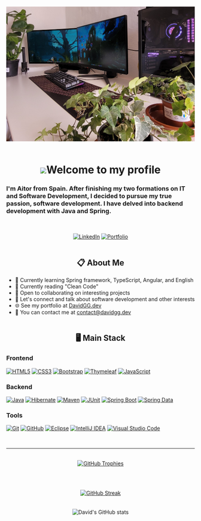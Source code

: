 ![alt text](image2.jpg)
<br><br>
# <div align="center"><img src="https://media3.giphy.com/media/v1.Y2lkPTc5MGI3NjExYWw5OTJtcHRmM2owcjlxajA1MWdzYmM1YnFqeTc4emI2Y20xemdzayZlcD12MV9pbnRlcm5hbF9naWZfYnlfaWQmY3Q9cw/ymwg2hvAKuuuiDN1x3/giphy.webp" width="75">Welcome to my profile</div>

<h3>
I'm Aitor from Spain. After finishing my two formations on IT and Software Development, I decided to pursue my true passion, software development. I have delved into backend development with Java and Spring.
</h3>
<br><br>
<div align="center">
  <a href="https://www.linkedin.com/in/davidgg-dev/"><img src="https://img.shields.io/badge/LinkedIn-0077B5?style=for-the-badge&logo=linkedin&logoColor=white" alt="LinkedIn"></a>
  <a href="https://www.davidgg.dev"><img src="https://img.shields.io/badge/Portfolio-255E63?style=for-the-badge&logo=About.me&logoColor=white" alt="Portfolio"></a>
</div>
<br>

## <div align="center">📋 About Me</div>
* 🚀 Currently learning Spring framework, TypeScript, Angular, and English
* 📖 Currently reading "Clean Code"
* 🤝 Open to collaborating on interesting projects
* 💬 Let's connect and talk about software development and other interests
* 🌐 See my portfolio at [DavidGG.dev](http://www.davidgg.dev)
* 📧 You can contact me at [contact@davidgg.dev](mailto:contact@davidgg.dev)
<br><br>
## <div align="center">🖥️ Main Stack</div>

### Frontend
[![HTML5](https://img.shields.io/badge/HTML5-E34F26?style=for-the-badge&logo=html5&logoColor=white)](https://developer.mozilla.org/en-US/docs/Web/Guide/HTML/HTML5)
[![CSS3](https://img.shields.io/badge/CSS3-1572B6?style=for-the-badge&logo=css3&logoColor=white)](https://developer.mozilla.org/en-US/docs/Web/CSS)
[![Bootstrap](https://img.shields.io/badge/Bootstrap-563D7C?style=for-the-badge&logo=bootstrap&logoColor=white)](https://getbootstrap.com/)
[![Thymeleaf](https://img.shields.io/badge/Thymeleaf-005F0F?style=for-the-badge&logo=thymeleaf&logoColor=white)](https://www.thymeleaf.org/)
[![JavaScript](https://img.shields.io/badge/JavaScript-f7e01d?style=for-the-badge&logo=Javascript&logoColor=black)](https://www.thymeleaf.org/)
### Backend
[![Java](https://img.shields.io/badge/Java-ED8B00?style=for-the-badge&logo=openjdk&logoColor=white)](https://www.oracle.com/java/)
[![Hibernate](https://img.shields.io/badge/Hibernate-59666C?style=for-the-badge&logo=hibernate&logoColor=white)](https://hibernate.org/)
[![Maven](https://img.shields.io/badge/Maven-C71A36?style=for-the-badge&logo=apache-maven&logoColor=white)](https://maven.apache.org/)
[![JUnit](https://img.shields.io/badge/JUnit-25A162?style=for-the-badge&logo=junit5&logoColor=white)](https://junit.org/junit5/)
[![Spring Boot](https://img.shields.io/badge/Spring%20Boot-6DB33F?style=for-the-badge&logo=spring-boot&logoColor=white)](https://spring.io/projects/spring-boot)
[![Spring Data](https://img.shields.io/badge/Spring%20Data-6DB33F?style=for-the-badge&logo=spring&logoColor=white)](https://spring.io/projects/spring-data)

### Tools
[![Git](https://img.shields.io/badge/Git-F05032?style=for-the-badge&logo=git&logoColor=white)](https://git-scm.com/)
[![GitHub](https://img.shields.io/badge/GitHub-181717?style=for-the-badge&logo=github&logoColor=white)](https://github.com/)
[![Eclipse](https://img.shields.io/badge/Eclipse-2C2255?style=for-the-badge&logo=eclipse&logoColor=white)](https://www.eclipse.org/)
[![IntelliJ IDEA](https://img.shields.io/badge/IntelliJ%20IDEA-000000?style=for-the-badge&logo=intellij-idea&logoColor=white)](https://www.jetbrains.com/idea/)
[![Visual Studio Code](https://img.shields.io/badge/VS%20Code-0078d7?style=for-the-badge&logo=visual-studio-code&logoColor=white)](https://code.visualstudio.com/)

<br>

---

</br>
<div align="center">
  <a href="https://github.com/ryo-ma/github-profile-trophy">
    <img src="https://github-profile-trophy.vercel.app/?username=DavidGG-dev&theme=radical" alt="GitHub Trophies">
  </a>

  <br><br>

  [![GitHub Streak](https://github-readme-streak-stats.herokuapp.com/?user=DavidGG-dev&theme=radical)](https://git.io/streak-stats)
  <br></br></br>
  ![David's GitHub stats](https://github-readme-stats.vercel.app/api?username=DavidGG-dev&show_icons=true&theme=radical)
</div>
